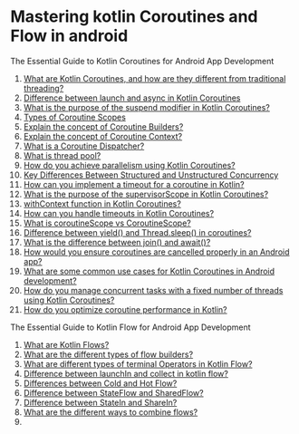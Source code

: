 # Mastering kotlin Coroutines and Flow in android
The Essential Guide to Kotlin Coroutines for Android App Development

1. [What are Kotlin Coroutines, and how are they different from traditional threading?](/Coroutines/question01.txt)
2. [Difference between launch and async in Kotlin Coroutines](/Coroutines/question02.txt)
3. [What is the purpose of the suspend modifier in Kotlin Coroutines?](/Coroutines/question03.txt)
4. [Types of Coroutine Scopes](/Coroutines/question04.txt)
5. [Explain the concept of Coroutine Builders?](/Coroutines/question05.txt)
6. [Explain the concept of Coroutine Context?](/Coroutines/question06.txt)
7. [What is a Coroutine Dispatcher?](/Coroutines/question07.txt)
8. [What is thread pool?](/Coroutines/question08.txt)
9. [How do you achieve parallelism using Kotlin Coroutines?](/Coroutines/question09.txt)
10. [Key Differences Between Structured and Unstructured Concurrency](/Coroutines/question10.txt)
11. [How can you implement a timeout for a coroutine in Kotlin?](/Coroutines/question11.txt)
12. [What is the purpose of the supervisorScope in Kotlin Coroutines?](/Coroutines/question12.txt)
13. [withContext function in Kotlin Coroutines?](/Coroutines/question13.txt)
14. [How can you handle timeouts in Kotlin Coroutines?](/Coroutines/question14.txt)
15. [What is coroutineScope vs CoroutineScope?](/Coroutines/question15.txt)
16. [Difference between yield() and Thread.sleep() in coroutines?](/Coroutines/question16.txt)
17. [What is the difference between join() and await()?](/Coroutines/question17.txt)
18. [How would you ensure coroutines are cancelled properly in an Android app?](/Coroutines/question18.txt)
19. [What are some common use cases for Kotlin Coroutines in Android development?](/Coroutines/question19.txt)
20. [How do you manage concurrent tasks with a fixed number of threads using Kotlin Coroutines?](/Coroutines/question20.txt)
21. [How do you optimize coroutine performance in Kotlin?](question21.txt)

The Essential Guide to Kotlin Flow for Android App Development
1. [What are Kotlin Flows?](/Flows/question01.txt)
2. [What are the different types of flow builders?](/Flows/question02.txt)
3. [What are different types of terminal Operators in Kotlin Flow?](/Flows/question03.txt)
4. [Difference between launchIn and collect in kotlin flow?](/Flows/question04.txt)
5. [Differences between Cold and Hot Flow?](/Flows/question05.txt)
6. [Difference between StateFlow and SharedFlow?](/Flows/question06.txt)
7. [Difference between StateIn and ShareIn?](/Flows/question07.txt)
8. [What are the different ways to combine flows?](/Flows/question08.txt)
9. 
